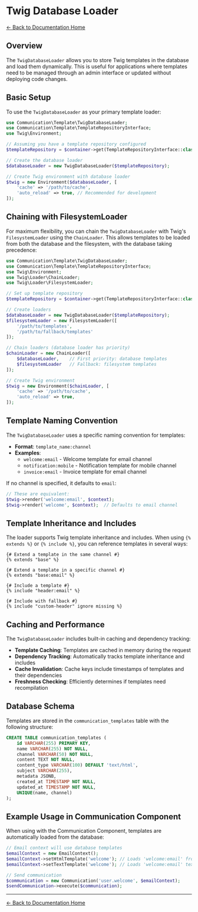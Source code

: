 # Twig Database Loader

[← Back to Documentation Home](index.md)

## Overview

The `TwigDatabaseLoader` allows you to store Twig templates in the database and load them dynamically. This is useful for applications where templates need to be managed through an admin interface or updated without deploying code changes.

## Basic Setup

To use the `TwigDatabaseLoader` as your primary template loader:

```php
use Communication\Template\TwigDatabaseLoader;
use Communication\Template\TemplateRepositoryInterface;
use Twig\Environment;

// Assuming you have a template repository configured
$templateRepository = $container->get(TemplateRepositoryInterface::class);

// Create the database loader
$databaseLoader = new TwigDatabaseLoader($templateRepository);

// Create Twig environment with database loader
$twig = new Environment($databaseLoader, [
    'cache' => '/path/to/cache',
    'auto_reload' => true, // Recommended for development
]);
```

## Chaining with FilesystemLoader

For maximum flexibility, you can chain the `TwigDatabaseLoader` with Twig's `FilesystemLoader` using the `ChainLoader`. This allows templates to be loaded from both the database and the filesystem, with the database taking precedence:

```php
use Communication\Template\TwigDatabaseLoader;
use Communication\Template\TemplateRepositoryInterface;
use Twig\Environment;
use Twig\Loader\ChainLoader;
use Twig\Loader\FilesystemLoader;

// Set up template repository
$templateRepository = $container->get(TemplateRepositoryInterface::class);

// Create loaders
$databaseLoader = new TwigDatabaseLoader($templateRepository);
$filesystemLoader = new FilesystemLoader([
    '/path/to/templates',
    '/path/to/fallback/templates'
]);

// Chain loaders (database loader has priority)
$chainLoader = new ChainLoader([
    $databaseLoader,    // First priority: database templates
    $filesystemLoader   // Fallback: filesystem templates
]);

// Create Twig environment
$twig = new Environment($chainLoader, [
    'cache' => '/path/to/cache',
    'auto_reload' => true,
]);
```

## Template Naming Convention

The `TwigDatabaseLoader` uses a specific naming convention for templates:

- **Format**: `template_name:channel`
- **Examples**:
  - `welcome:email` - Welcome template for email channel
  - `notification:mobile` - Notification template for mobile channel
  - `invoice:email` - Invoice template for email channel

If no channel is specified, it defaults to `email`:

```php
// These are equivalent:
$twig->render('welcome:email', $context);
$twig->render('welcome', $context);  // Defaults to email channel
```

## Template Inheritance and Includes

The loader supports Twig template inheritance and includes. When using `{% extends %}` or `{% include %}`, you can reference templates in several ways:

```twig
{# Extend a template in the same channel #}
{% extends "base" %}

{# Extend a template in a specific channel #}
{% extends "base:email" %}

{# Include a template #}
{% include "header:email" %}

{# Include with fallback #}
{% include "custom-header" ignore missing %}
```

## Caching and Performance

The `TwigDatabaseLoader` includes built-in caching and dependency tracking:

- **Template Caching**: Templates are cached in memory during the request
- **Dependency Tracking**: Automatically tracks template inheritance and includes
- **Cache Invalidation**: Cache keys include timestamps of templates and their dependencies
- **Freshness Checking**: Efficiently determines if templates need recompilation

## Database Schema

Templates are stored in the `communication_templates` table with the following structure:

```sql
CREATE TABLE communication_templates (
    id VARCHAR(255) PRIMARY KEY,
    name VARCHAR(255) NOT NULL,
    channel VARCHAR(50) NOT NULL,
    content TEXT NOT NULL,
    content_type VARCHAR(100) DEFAULT 'text/html',
    subject VARCHAR(255),
    metadata JSONB,
    created_at TIMESTAMP NOT NULL,
    updated_at TIMESTAMP NOT NULL,
    UNIQUE(name, channel)
);
```

## Example Usage in Communication Component

When using with the Communication Component, templates are automatically loaded from the database:

```php
// Email context will use database templates
$emailContext = new EmailContext();
$emailContext->setHtmlTemplate('welcome'); // Loads 'welcome:email' from database
$emailContext->setTextTemplate('welcome'); // Loads 'welcome:email' text version

// Send communication
$communication = new Communication('user.welcome', $emailContext);
$sendCommunication->execute($communication);
```

---

[← Back to Documentation Home](index.md)

